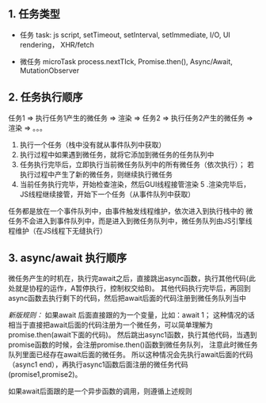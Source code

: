 ## 1. 任务类型
* 任务 task:
js script, setTimeout, setInterval, setImmediate, I/O, UI rendering， XHR/fetch

* 微任务 microTask
process.nextTIck, Promise.then(), Async/Await, MutationObserver

## 2. 任务执行顺序
任务1 => 执行任务1产生的微任务 => 渲染 => 任务2 => 执行任务2产生的微任务 => 渲染 => 。。。

1. 执行一个任务（栈中没有就从事件队列中获取）
2. 执行过程中如果遇到微任务，就将它添加到微任务的任务队列中
3. 任务执行完毕后，立即执行当前微任务队列中的所有微任务（依次执行）；
   若执行过程中产生了新的微任务，则继续执行微任务
4. 当前任务执行完毕，开始检查渲染，然后GUI线程接管渲染
5 .渲染完毕后，JS线程继续接管，开始下一个任务（从事件队列中获取）

任务都是放在一个事件队列中，由事件触发线程维护，依次进入到执行栈中的
微任务不会进入到事件队列中，而是进入到微任务队列中，微任务队列由JS引擎线程维护（在JS线程下无缝执行）

## 3. async/await 执行顺序
微任务产生的时机在，执行完await之后，直接跳出async函数，执行其他代码(此处就是协程的运作，A暂停执行，控制权交给B)。
其他代码执行完毕后，再回到async函数去执行剩下的代码，然后把await后面的代码注册到微任务队列当中

*新版规则：*
如果await 后面直接跟的为一个变量，比如：await 1；
这种情况的话相当于直接把await后面的代码注册为一个微任务，可以简单理解为promise.then(await下面的代码)。
然后跳出async1函数，执行其他代码，当遇到promise函数的时候，会注册promise.then()函数到微任务队列，
注意此时微任务队列里面已经存在await后面的微任务。
所以这种情况会先执行await后面的代码（async1 end），再执行async1函数后面注册的微任务代码(promise1,promise2)。

如果await后面跟的是一个异步函数的调用，则遵循上述规则
